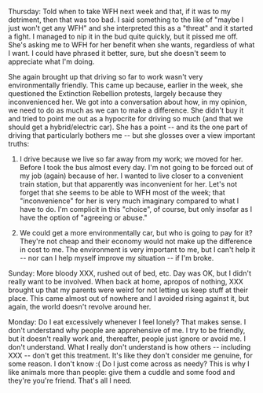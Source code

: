 Thursday: Told when to take WFH next week and that, if it was to my
detriment, then that was too bad. I said something to the like of "maybe
I just won't get any WFH" and she interpreted this as a "threat" and it
started a fight. I managed to nip it in the bud quite quickly, but it
pissed me off. She's asking me to WFH for her benefit when she wants,
regardless of what I want. I could have phrased it better, sure, but she
doesn't seem to appreciate what I'm doing.

She again brought up that driving so far to work wasn't very
environmentally friendly. This came up because, earlier in the week, she
questioned the Extinction Rebellion protests, largely because they
inconvenienced her. We got into a conversation about how, in my opinion,
we need to do as much as we can to make a difference. She didn't buy it
and tried to point me out as a hypocrite for driving so much (and that
we should get a hybrid/electric car). She has a point -- and its the one
part of driving that particularly bothers me -- but she glosses over a
view important truths:

1. I drive because we live so far away from my work; we moved for her.
   Before I took the bus almost every day. I'm not going to be forced
   out of my job (again) because of her. I wanted to live closer to a
   convenient train station, but that apparently was inconvenient for
   her. Let's not forget that she seems to be able to WFH most of the
   week; that "inconvenience" for her is very much imaginary compared to
   what I have to do. I'm complicit in this "choice", of course, but
   only insofar as I have the option of "agreeing or abuse."

2. We could get a more environmentally car, but who is going to pay for
   it? They're not cheap and their economy would not make up the
   difference in cost to me. The environment is very important to me,
   but I can't help it -- nor can I help myself improve my situation --
   if I'm broke.

Sunday: More bloody XXX, rushed out of bed, etc. Day was OK, but I
didn't really want to be involved. When back at home, apropos of
nothing, XXX brought up that my parents were weird for not letting us
keep stuff at their place. This came almost out of nowhere and I avoided
rising against it, but again, the world doesn't revolve around her.

Monday: Do I eat excessively whenever I feel lonely? That makes sense. I
don't understand why people are apprehensive of me. I try to be
friendly, but it doesn't really work and, thereafter, people just ignore
or avoid me. I don't understand. What I really don't understand is how
others -- including XXX -- don't get this treatment. It's like they
don't consider me genuine, for some reason. I don't know :( Do I just
come across as needy? This is why I like animals more than people: give
them a cuddle and some food and they're you're friend. That's all I
need.
